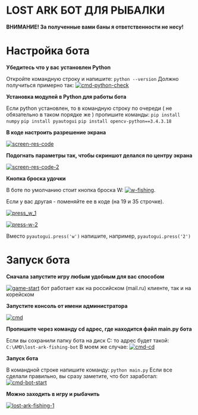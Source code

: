 # LOST ARK БОТ ДЛЯ РЫБАЛКИ
**ВНИМАНИЕ! За полученные вами баны я ответственности не несу!**

# Настройка бота
**Убедитесь что у вас установлен Python**

Откройте командную строку и напишите:
`python --version`
Должно получиться примерно так:
[![cmd-python-check](https://imgur.com/Gj8qr4z.png "cmd-python-check")](https://imgur.com/Gj8qr4z.png "cmd-python-check")

**Установка модулей в Python для работы бота**

Если python установлен, то в командную строку по очереди ( не обязательно в таком порядке же ) пропишите команды:
`pip install numpy`
`pip install pyautogui`
`pip install opencv-python==3.4.3.18`

**В коде настроить разрешение экрана**

[![screen-res-code](https://i.imgur.com/0A80Ecy.png "screen-res-code")](https://i.imgur.com/0A80Ecy.png "screen-res-code")

**Подогнать параметры так, чтобы скриншот делался по центру экрана**

[![screen-res-code-2](https://i.imgur.com/OHA1lot.png "screen-res-code-2")](https://i.imgur.com/OHA1lot.png "screen-res-code-2")

**Кнопка броска удочки**

В боте по умолчанию стоит кнопка броска W:   [![w-fishing](https://imgur.com/Rktk7JJ.png "w-fishing")](https://imgur.com/Rktk7JJ.png "w-fishing"). 

Если у вас другая - поменяйте ее в коде (на 19 и 35 строчке).

[![press_w_1](https://imgur.com/k1Ai4Sw.png "press_w_1")](https://imgur.com/k1Ai4Sw.png "press-w-1")

[![press-w-2](https://imgur.com/jmULnwa.png "press-w-2")](https://imgur.com/jmULnwa.png "press-w-2")

Вместо `pyautogui.press('w')` напишите, например, `pyautogui.press('2')`
# Запуск бота

**Сначала запустите игру любым удобным для вас способом**

[![game-start](https://imgur.com/7AGIq77.png "game-start")](https://imgur.com/7AGIq77.png "game-start")
бот работает как на российском (mail.ru) клиенте, так и на корейском

**Запустите консоль от имени администратора**

[![cmd](https://imgur.com/wFqCdRb.png "cmd")](https://imgur.com/wFqCdRb.png "cmd")

**Пропишите через команду cd адрес, где находится файл main.py бота**

Если вы сохранили папку бота на диск C: то адрес  будет такой: 
`C:\AMD\lost-ark-fishing-bot`
В моем же случае:
[![cmd-cd](https://imgur.com/eEtsf8k.png "cmd-cd")](https://imgur.com/eEtsf8k.png "cmd-cd")

**Запуск бота**

В командной строке напишите команду:
`python main.py`
Если все сделали правильно, вы сразу заметите, что бот заработал:
[![cmd-bot-start](https://imgur.com/VkRpmdK.png "cmd-bot-start")](https://imgur.com/VkRpmdK.png "cmd-bot-start")

**Можно заходить в игру и рыбачить**

[![lost-ark-fishing-1](https://imgur.com/bq0zdb8.png "lost-ark-fishing-1")](https://imgur.com/bq0zdb8.png "lost-ark-fishing-1")